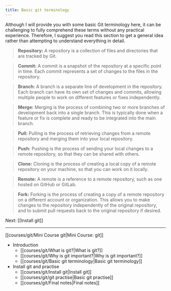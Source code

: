 ```yaml
---
title: Basic git terminology
---
```

Although I will provide you with some basic Git terminology here, it can be challenging to fully comprehend these terms without any practical experience. Therefore, I suggest you read this section to get a general idea rather than attempting to understand everything in detail.

> **Repository:** A repository is a collection of files and directories that are tracked by Git.

> **Commit:** A commit is a snapshot of the repository at a specific point in time. Each commit represents a set of changes to the files in the repository.

> **Branch:** A branch is a separate line of development in the repository. Each branch can have its own set of changes and commits, allowing multiple people to work on different features or fixes independently.

> **Merge:** Merging is the process of combining two or more branches of development back into a single branch. This is typically done when a feature or fix is complete and ready to be integrated into the main branch.

> **Pull:** Pulling is the process of retrieving changes from a remote repository and merging them into your local repository.

> **Push:** Pushing is the process of sending your local changes to a remote repository, so that they can be shared with others.

> **Clone:** Cloning is the process of creating a local copy of a remote repository on your machine, so that you can work on it locally.

> **Remote:** A remote is a reference to a remote repository, such as one hosted on GitHub or GitLab.

> **Fork:** Forking is the process of creating a copy of a remote repository on a different account or organization. This allows you to make changes to the repository independently of the original repository, and to submit pull requests back to the original repository if desired.


Next: [[Install git]]


---

[[courses/git/Mini Course git|Mini Course: git]]
* Introduction
	- [[courses/git/What is git?|What is git?]]
	*  [[courses/git/Why is git important?|Why is git important?]]
	 * [[courses/git/Basic git terminology|Basic git terminology]]
 * Install git and practise
	 * [[courses/git/Install git|Install git]]
	 * [[courses/git/git practise|Basic git practise]]
	 * [[courses/git/Final notes|Final notes]]

